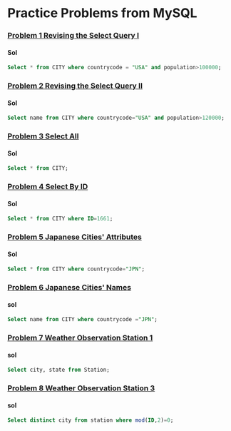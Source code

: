 # Practice Problems from MySQL

### [Problem 1 Revising the Select Query I](https://www.hackerrank.com/challenges/revising-the-select-query/problem?isFullScreen=true)
  #### Sol
``` sql
Select * from CITY where countrycode = "USA" and population>100000;
```
   
 ### [Problem 2 Revising the Select Query II](https://www.hackerrank.com/challenges/revising-the-select-query-2/problem?isFullScreen=true)
  #### Sol
``` sql
Select name from CITY where countrycode="USA" and population>120000;
```
### [Problem 3 Select All](https://www.hackerrank.com/challenges/select-all-sql/problem)
#### Sol
``` sql
Select * from CITY;
```
### [Problem 4 Select By ID](https://www.hackerrank.com/challenges/select-by-id/problem?isFullScreen=true)
#### Sol
``` sql
Select * from CITY where ID=1661;
```
 ### [Problem 5 Japanese Cities' Attributes](https://www.hackerrank.com/challenges/japanese-cities-attributes/problem?isFullScreen=true)
#### Sol
``` sql
Select * from CITY where countrycode="JPN";
```
### [Problem 6 Japanese Cities' Names](https://www.hackerrank.com/challenges/japanese-cities-name/problem?isFullScreen=true)
#### sol
``` sql
Select name from CITY where countrycode ="JPN";
```
### [Problem 7 Weather Observation Station 1](https://www.hackerrank.com/challenges/weather-observation-station-1/problem?isFullScreen=true)
#### sol
``` sql
Select city, state from Station;
```
### [Problem 8 Weather Observation Station 3](https://www.hackerrank.com/challenges/weather-observation-station-3/problem?isFullScreen=true)
#### sol
``` sql
Select distinct city from station where mod(ID,2)=0;
```
